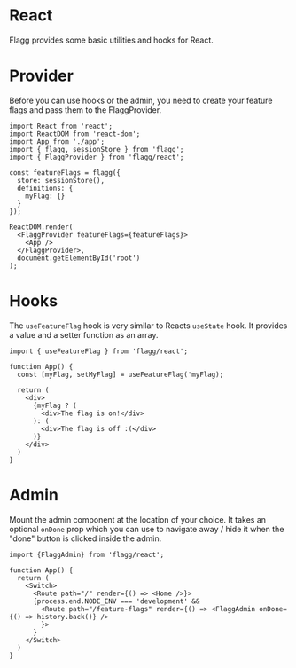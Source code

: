 # React

Flagg provides some basic utilities and hooks for React.

# Provider

Before you can use hooks or the admin, you need to create your feature flags and pass them to the FlaggProvider.

```tsx
import React from 'react';
import ReactDOM from 'react-dom';
import App from './app';
import { flagg, sessionStore } from 'flagg';
import { FlaggProvider } from 'flagg/react';

const featureFlags = flagg({
  store: sessionStore(),
  definitions: {
    myFlag: {}
  }
});

ReactDOM.render(
  <FlaggProvider featureFlags={featureFlags}>
    <App />
  </FlaggProvider>,
  document.getElementById('root')
);
```

# Hooks

The `useFeatureFlag` hook is very similar to Reacts `useState` hook. It provides a value and a setter function as an array.

```tsx
import { useFeatureFlag } from 'flagg/react';

function App() {
  const [myFlag, setMyFlag] = useFeatureFlag('myFlag);

  return (
    <div>
      {myFlag ? (
        <div>The flag is on!</div>
      ): (
        <div>The flag is off :(</div>
      )}
    </div>
  )
}
```

# Admin

Mount the admin component at the location of your choice. It takes an optional `onDone` prop which you can use to navigate away / hide it when the "done" button is clicked inside the admin.

```tsx
import {FlaggAdmin} from 'flagg/react';

function App() {
  return (
    <Switch>
      <Route path="/" render={() => <Home />}>
      {process.end.NODE_ENV === 'development' &&
        <Route path="/feature-flags" render={() => <FlaggAdmin onDone={() => history.back()} />
        }>
      }
    </Switch>
  )
}
```
